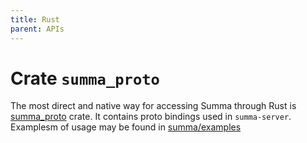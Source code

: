 ```yaml
---
title: Rust
parent: APIs
---
```


# Crate `summa_proto`

The most direct and native way for accessing Summa through Rust 
is [summa_proto](https://docs.rs/summa-proto/latest/summa_proto/index.html) crate. It contains
proto bindings used in `summa-server`. Examplesm of usage may be found 
in [summa/examples](https://github.com/izihawa/summa/tree/master/examples)

